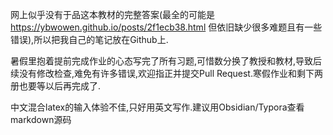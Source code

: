 网上似乎没有于品这本教材的完整答案(最全的可能是 https://ybwowen.github.io/posts/2f1ecb38.html 但依旧缺少很多难题且有一些错误),所以把我自己的笔记放在Github上.

暑假里抱着提前完成作业的心态写完了所有习题,可惜数分换了教授和教材,导致后续没有修改检查,难免有许多错误,欢迎指正并提交Pull Request.寒假作业和剩下两册也要等以后再完成了.

中文混合latex的输入体验不佳,只好用英文写作.建议用Obsidian/Typora查看markdown源码
